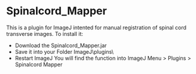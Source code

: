 # Spinalcord_Mapper
This is a plugin for ImageJ intented for manual registration of spinal cord transverse images.
To install it:
- Download the Spinalcord_Mapper.jar
- Save it into your Folder ImageJ\plugins\ 
- Restart ImageJ
You will find the function into ImageJ Menu > Plugins > Spinalcord Mapper

